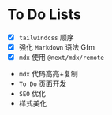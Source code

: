 # To Do Lists

- [x] `tailwindcss` 顺序
- [x] 强化 `Markdown` 语法 Gfm
- [x] `mdx` 使用 `@next/mdx/remote`

- `mdx` 代码高亮+复制
- `To Do` 页面开发
- `SEO` 优化
- 样式美化
